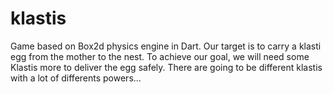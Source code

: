 klastis
=======

Game based on Box2d physics engine in Dart.
Our target is to carry a klasti egg from the mother to the nest.
To achieve our goal, we will need some Klastis more to deliver the egg safely.
There are going to be different klastis with a lot of differents powers...
